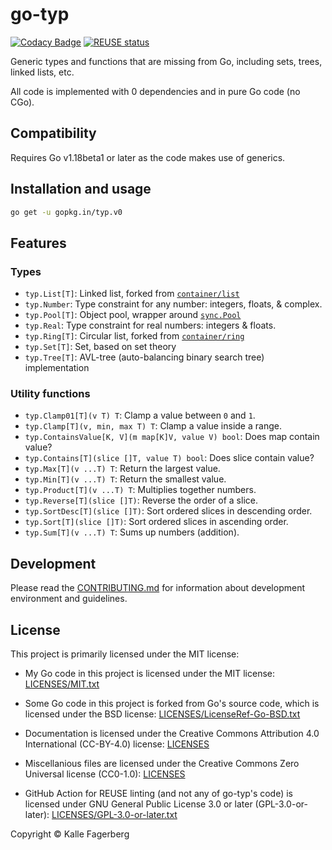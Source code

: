 <!--
SPDX-FileCopyrightText: 2022 Kalle Fagerberg

SPDX-License-Identifier: CC-BY-4.0
-->

# go-typ

[![Codacy Badge](https://api.codacy.com/project/badge/Grade/6b0289f204c044c2911a53c67a4833d9)](https://app.codacy.com/gh/go-typ/typ?utm_source=github.com&utm_medium=referral&utm_content=go-typ/typ&utm_campaign=Badge_Grade_Settings)
[![REUSE status](https://api.reuse.software/badge/github.com/go-typ/typ)](https://api.reuse.software/info/github.com/go-typ/typ)

Generic types and functions that are missing from Go, including sets, trees,
linked lists, etc.

All code is implemented with 0 dependencies and in pure Go code (no CGo).

## Compatibility

Requires Go v1.18beta1 or later as the code makes use of generics.

## Installation and usage

```sh
go get -u gopkg.in/typ.v0
```

## Features

### Types

- `typ.List[T]`: Linked list, forked from [`container/list`](https://pkg.go.dev/container/list)
- `typ.Number`: Type constraint for any number: integers, floats, & complex.
- `typ.Pool[T]`: Object pool, wrapper around [`sync.Pool`](https://pkg.go.dev/sync#Pool)
- `typ.Real`: Type constraint for real numbers: integers & floats.
- `typ.Ring[T]`: Circular list, forked from [`container/ring`](https://pkg.go.dev/container/ring)
- `typ.Set[T]`: Set, based on set theory
- `typ.Tree[T]`: AVL-tree (auto-balancing binary search tree) implementation

### Utility functions

- `typ.Clamp01[T](v T) T`: Clamp a value between `0` and `1`.
- `typ.Clamp[T](v, min, max T) T`: Clamp a value inside a range.
- `typ.ContainsValue[K, V](m map[K]V, value V) bool`: Does map contain value?
- `typ.Contains[T](slice []T, value T) bool`: Does slice contain value?
- `typ.Max[T](v ...T) T`: Return the largest value.
- `typ.Min[T](v ...T) T`: Return the smallest value.
- `typ.Product[T](v ...T) T`: Multiplies together numbers.
- `typ.Reverse[T](slice []T)`: Reverse the order of a slice.
- `typ.SortDesc[T](slice []T)`: Sort ordered slices in descending order.
- `typ.Sort[T](slice []T)`: Sort ordered slices in ascending order.
- `typ.Sum[T](v ...T) T`: Sums up numbers (addition).

## Development

Please read the [CONTRIBUTING.md](CONTRIBUTING.md) for information about
development environment and guidelines.

## License

This project is primarily licensed under the MIT license:

- My Go code in this project is licensed under the MIT license:
  [LICENSES/MIT.txt](LICENSES/MIT.txt)

- Some Go code in this project is forked from Go's source code, which is
  licensed under the BSD license: [LICENSES/LicenseRef-Go-BSD.txt](LICENSES/LicenseRef-Go-BSD.txt)

- Documentation is licensed under the Creative Commons Attribution 4.0
  International (CC-BY-4.0) license: [LICENSES](LICENSES/CC-BY-4.0.txt)

- Miscellanious files are licensed under the Creative Commons Zero Universal
  license (CC0-1.0): [LICENSES](LICENSES/CC0-1.0.txt)

- GitHub Action for REUSE linting (and not any of go-typ's code) is licensed
  under GNU General Public License 3.0 or later (GPL-3.0-or-later):
  [LICENSES/GPL-3.0-or-later.txt](LICENSES/GPL-3.0-or-later.txt)

Copyright &copy; Kalle Fagerberg
